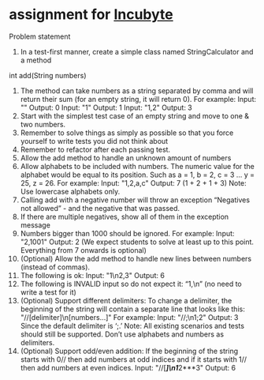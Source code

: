 # assignment for [Incubyte](https://incubyte.co)

Problem statement

1. In a test-first manner, create a simple class named StringCalculator and a method

int add(String numbers)
1. The method can take numbers as a string separated by comma and will return their sum (for an 
empty string, it will return 0). For example:
Input: ""
Output: 0
Input: "1"
Output: 1
Input: "1,2"
Output: 3
2. Start with the simplest test case of an empty string and move to one & two numbers.
3. Remember to solve things as simply as possible so that you force yourself to write tests you did 
not think about
4. Remember to refactor after each passing test.
2. Allow the add method to handle an unknown amount of numbers
3. Allow alphabets to be included with numbers.
The numeric value for the alphabet would be equal to its position.
Such as a = 1, b = 2, c = 3 … y = 25, z = 26.
For example:
Input: "1,2,a,c"
Output: 7 (1 + 2 + 1 + 3)
Note: Use lowercase alphabets only.
4. Calling add with a negative number will throw an exception “Negatives not allowed” - and the negative 
that was passed.
5. If there are multiple negatives, show all of them in the exception message
6. Numbers bigger than 1000 should be ignored.
For example:
Input: "2,1001"
Output: 2
(We expect students to solve at least up to this point. Everything from 7 onwards is optional)
7. (Optional) Allow the add method to handle new lines between numbers (instead of commas).
1. The following is ok:
Input: "1\n2,3"
 Output: 6
2. The following is INVALID input so do not expect it: “1,\n” (no need to write a test for it)
8. (Optional) Support different delimiters:
To change a delimiter, the beginning of the string will contain a separate line that looks like this: 
"//[delimiter]\n[numbers…]"
For example:
Input: "//;\n1;2"
Output: 3
Since the default delimiter is ‘;.’
Note: All existing scenarios and tests should still be supported. Don’t use alphabets and numbers as 
delimiters.
9. (Optional) Support odd/even addition: If the beginning of the string starts with 0// then add numbers 
at odd indices and if it starts with 1// then add numbers at even indices.
Input: "//[***]\n1***2***3"
Output: 6
